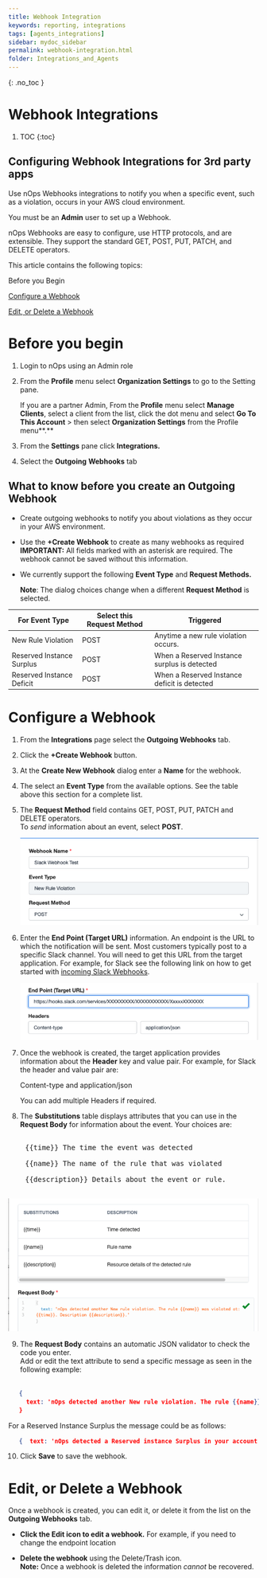 ```yaml
---
title: Webhook Integration
keywords: reporting, integrations
tags: [agents_integrations]
sidebar: mydoc_sidebar
permalink: webhook-integration.html
folder: Integrations_and_Agents
---
```


{: .no_toc }
# Webhook Integrations 

1. TOC
{:toc}

## Configuring Webhook Integrations for 3rd party apps ##

Use nOps Webhooks integrations to notify you when a specific event, such as a violation, occurs in your AWS cloud environment.

You must be an **Admin** user to set up a Webhook.

nOps Webhooks are easy to configure, use HTTP protocols, and are extensible. They support the standard GET, POST, PUT, PATCH, and DELETE operators.

This article contains the following topics:

Before you Begin

[Configure a Webhook](#configure-a-webhook)

[Edit, or Delete a Webhook](#edit-or-delete-a-webhook)

Before you begin
================

1.  Login to nOps using an Admin role
    
2.  From the **Profile** menu select **Organization Settings** to go to the Setting pane.
    
    If you are a partner Admin, From the **Profile** menu select **Manage Clients**, select a client from the list, click the dot menu and select **Go To This Account** \> then select **Organization Settings** from the Profile menu**.**
    
3.  From the **Settings** pane click **Integrations.**
    
4.  Select the **Outgoing** **Webhooks** tab
    

What to know before you create an Outgoing Webhook
--------------------------------------------------

* Create outgoing webhooks to notify you about violations as they occur in your AWS environment.
    
* Use the **+Create Webhook** to create as many webhooks as required  
    **IMPORTANT:** All fields marked with an asterisk are required. The webhook cannot be saved without this information.
    
* We currently support the following **Event Type** and **Request Methods.**
    
    **Note**: The dialog choices change when a different **Request Method** is selected.
    



| **For Event Type** | **Select this Request Method** | **Triggered** |
| --- | --- | --- |
| New Rule Violation | POST | Anytime a new rule violation occurs. |
| Reserved Instance Surplus | POST | When a Reserved Instance surplus is detected |
| Reserved Instance Deficit | POST | When a Reserved Instance deficit is detected |

Configure a Webhook
===================

1.  From the **Integrations** page select the **Outgoing Webhooks** tab.
    
2.  Click the **+Create Webhook** button.
    
3.  At the **Create New Webhook** dialog enter a **Name** for the webhook.
    
4.  The select an **Event Type** from the available options. See the table above this section for a complete list.
    
5.  The **Request Method** field contains GET, POST, PUT, PATCH and DELETE operators.  
    To _send_ information about an event, select **POST**.  
    
    ![](/tmpimg/webhook-name.png)
    
6.  Enter the **End Point (Target URL)** information. An endpoint is the URL to which the notification will be sent. Most customers typically post to a specific Slack channel. You will need to get this URL from the target application. For example, for Slack see the following link on how to get started with [incoming Slack Webhooks](https://api.slack.com/messaging/webhooks).  
    
     ![](/tmpimg/endpoint2.png)
    
7.  Once the webhook is created, the target application provides information about the **Header** key and value pair. For example, for Slack the header and value pair are:
    
    Content-type and application/json
    
    You can add multiple Headers if required.
    
8.  The **Substitutions** table displays attributes that you can use in the **Request Body** for information about the event. Your choices are:  
 
<pre>

    {{time}} The time the event was detected
    
    {{name}} The name of the rule that was violated
    
    {{description}} Details about the event or rule.

</pre>

![](/tmpimg/substitutions.png)
    
9.  The **Request Body** contains an automatic JSON validator to check the code you enter.  
    Add or edit the text attribute to send a specific message as seen in the following example:

 ```json

    {  
      text: 'nOps detected another New rule violation. The rule {{name}} was violated at: {{time}}. Description {{description}}.'  
    }

```
For a Reserved Instance Surplus the message could be as follows:
 
 ```json
    {  text: 'nOps detected a Reserved instance Surplus in your account at: {{time}}. Description {{description}}.'}
```

10. Click **Save** to save the webhook.
    

Edit, or Delete a Webhook
=========================

Once a webhook is created, you can edit it, or delete it from the list on the **Outgoing Webhooks** tab.

* **Click the Edit icon to edit a webhook.** For example, if you need to change the endpoint location
    
* **Delete the webhook** using the Delete/Trash icon.  
    **Note:** Once a webhook is deleted the information _cannot_ be recovered.
